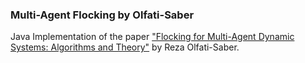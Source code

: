 ### Multi-Agent Flocking by Olfati-Saber

Java Implementation of the paper ["Flocking for Multi-Agent Dynamic Systems:
Algorithms and Theory"](http://citeseerx.ist.psu.edu/viewdoc/download?doi=10.1.1.121.7027&rep=rep1&type=pdf) by Reza Olfati-Saber.

